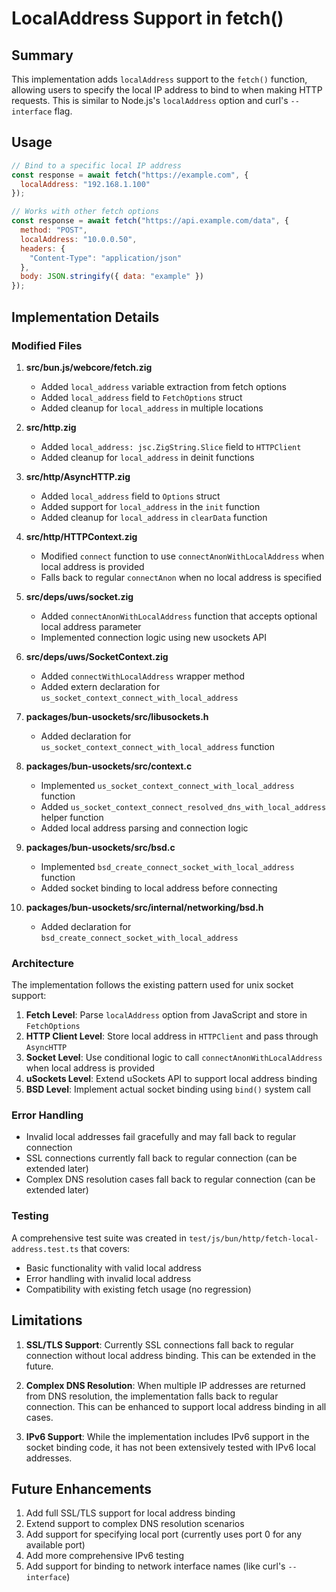 # LocalAddress Support in fetch()

## Summary
This implementation adds `localAddress` support to the `fetch()` function, allowing users to specify the local IP address to bind to when making HTTP requests. This is similar to Node.js's `localAddress` option and curl's `--interface` flag.

## Usage

```javascript
// Bind to a specific local IP address
const response = await fetch("https://example.com", {
  localAddress: "192.168.1.100"
});

// Works with other fetch options
const response = await fetch("https://api.example.com/data", {
  method: "POST",
  localAddress: "10.0.0.50",
  headers: {
    "Content-Type": "application/json"
  },
  body: JSON.stringify({ data: "example" })
});
```

## Implementation Details

### Modified Files

1. **src/bun.js/webcore/fetch.zig**
   - Added `local_address` variable extraction from fetch options
   - Added `local_address` field to `FetchOptions` struct
   - Added cleanup for `local_address` in multiple locations

2. **src/http.zig** 
   - Added `local_address: jsc.ZigString.Slice` field to `HTTPClient`
   - Added cleanup for `local_address` in deinit functions

3. **src/http/AsyncHTTP.zig**
   - Added `local_address` field to `Options` struct
   - Added support for `local_address` in the `init` function
   - Added cleanup for `local_address` in `clearData` function

4. **src/http/HTTPContext.zig**
   - Modified `connect` function to use `connectAnonWithLocalAddress` when local address is provided
   - Falls back to regular `connectAnon` when no local address is specified

5. **src/deps/uws/socket.zig**
   - Added `connectAnonWithLocalAddress` function that accepts optional local address parameter
   - Implemented connection logic using new usockets API

6. **src/deps/uws/SocketContext.zig**
   - Added `connectWithLocalAddress` wrapper method
   - Added extern declaration for `us_socket_context_connect_with_local_address`

7. **packages/bun-usockets/src/libusockets.h**
   - Added declaration for `us_socket_context_connect_with_local_address` function

8. **packages/bun-usockets/src/context.c**
   - Implemented `us_socket_context_connect_with_local_address` function
   - Added `us_socket_context_connect_resolved_dns_with_local_address` helper function
   - Added local address parsing and connection logic

9. **packages/bun-usockets/src/bsd.c**
   - Implemented `bsd_create_connect_socket_with_local_address` function
   - Added socket binding to local address before connecting

10. **packages/bun-usockets/src/internal/networking/bsd.h**
    - Added declaration for `bsd_create_connect_socket_with_local_address`

### Architecture

The implementation follows the existing pattern used for unix socket support:

1. **Fetch Level**: Parse `localAddress` option from JavaScript and store in `FetchOptions`
2. **HTTP Client Level**: Store local address in `HTTPClient` and pass through `AsyncHTTP`
3. **Socket Level**: Use conditional logic to call `connectAnonWithLocalAddress` when local address is provided
4. **uSockets Level**: Extend uSockets API to support local address binding
5. **BSD Level**: Implement actual socket binding using `bind()` system call

### Error Handling

- Invalid local addresses fail gracefully and may fall back to regular connection
- SSL connections currently fall back to regular connection (can be extended later)
- Complex DNS resolution cases fall back to regular connection (can be extended later)

### Testing

A comprehensive test suite was created in `test/js/bun/http/fetch-local-address.test.ts` that covers:
- Basic functionality with valid local address
- Error handling with invalid local address  
- Compatibility with existing fetch usage (no regression)

## Limitations

1. **SSL/TLS Support**: Currently SSL connections fall back to regular connection without local address binding. This can be extended in the future.

2. **Complex DNS Resolution**: When multiple IP addresses are returned from DNS resolution, the implementation falls back to regular connection. This can be enhanced to support local address binding in all cases.

3. **IPv6 Support**: While the implementation includes IPv6 support in the socket binding code, it has not been extensively tested with IPv6 local addresses.

## Future Enhancements

1. Add full SSL/TLS support for local address binding
2. Extend support to complex DNS resolution scenarios
3. Add support for specifying local port (currently uses port 0 for any available port)
4. Add more comprehensive IPv6 testing
5. Add support for binding to network interface names (like curl's `--interface`)